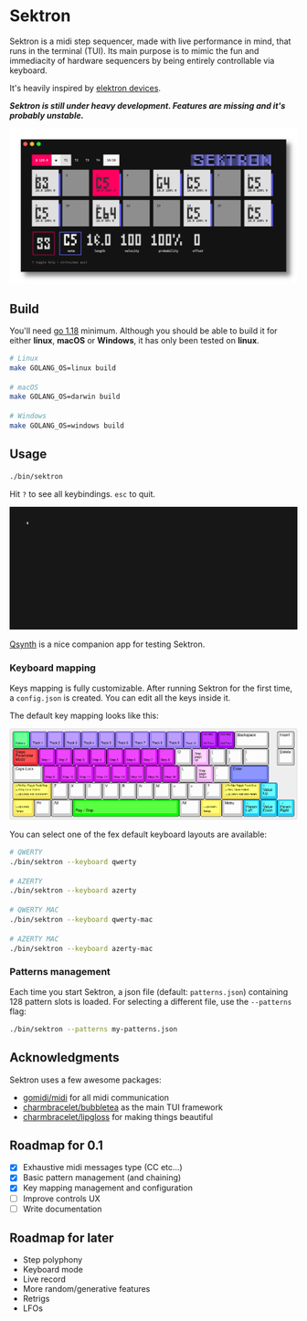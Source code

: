 # Sektron

Sektron is a midi step sequencer, made with live performance in mind, that runs in the terminal (TUI).
Its main purpose is to mimic the fun and immediacity of hardware sequencers by being entirely controllable via keyboard.

It's heavily inspired by [elektron devices](https://www.elektron.se).

**_Sektron is still under heavy development. Features are missing and it's probably unstable._**

![sektron screenshot](/docs/screenshot.png)

## Build

You'll need [go 1.18](https://go.dev/dl/) minimum.
Although you should be able to build it for either **linux**, **macOS** or **Windows**, it has only been tested on **linux**.

```sh
# Linux
make GOLANG_OS=linux build

# macOS
make GOLANG_OS=darwin build

# Windows
make GOLANG_OS=windows build
```


## Usage

```sh
./bin/sektron
```

Hit `?` to see all keybindings. `esc` to quit.

![sektron gif](/docs/vhs.gif)

[Qsynth](https://qsynth.sourceforge.io/) is a nice companion app for testing Sektron.

### Keyboard mapping

Keys mapping is fully customizable. After running Sektron for the first time, a `config.json` is created.
You can edit all the keys inside it.

The default key mapping looks like this:

![keyboard layout](/docs/keyboard-layout.png)

You can select one of the fex default keyboard layouts are available:
```sh
# QWERTY
./bin/sektron --keyboard qwerty

# AZERTY
./bin/sektron --keyboard azerty

# QWERTY MAC
./bin/sektron --keyboard qwerty-mac

# AZERTY MAC
./bin/sektron --keyboard azerty-mac
```

### Patterns management

Each time you start Sektron, a json file (default: `patterns.json`) containing 128 pattern slots is loaded.
For selecting a different file, use the `--patterns` flag:
```sh
./bin/sektron --patterns my-patterns.json
```

## Acknowledgments

Sektron uses a few awesome packages:
 - [gomidi/midi](https://gitlab.com/gomidi/midi) for all midi communication
 - [charmbracelet/bubbletea](https://github.com/charmbracelet/bubbletea) as the main TUI framework
 - [charmbracelet/lipgloss](https://github.com/charmbracelet/lipgloss) for making things beautiful

## Roadmap for 0.1

 - [x] Exhaustive midi messages type (CC etc...)
 - [x] Basic pattern management (and chaining)
 - [x] Key mapping management and configuration
 - [ ] Improve controls UX
 - [ ] Write documentation

## Roadmap for later

 - Step polyphony
 - Keyboard mode
 - Live record
 - More random/generative features
 - Retrigs
 - LFOs
